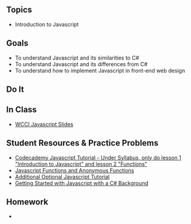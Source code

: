## Topics
  - Introduction to Javascript
  
## Goals
 - To understand Javascript and its similarities to C#
 - To understand Javascript and its differences from C#
 - To understand how to implement Javascript in front-end web design
   
## Do It

## In Class
 - [WCCI Javascript Slides](https://docs.google.com/a/wecancodeit.org/presentation/d/1c9QeunLMM2kiIHH6Dk8a-TcZUamW2TuSxt8aIpcJYQw/edit?usp=sharing)
    

## Student Resources & Practice Problems
  - [Codecademy Javascript Tutorial - Under Syllabus, only do lesson 1 "Introduction to Javascript" and lesson 2 "Functions"](https://www.codecademy.com/learn/javascript)
  - [Javascript Functions and Anonymous Functions](http://helephant.com/2008/08/23/javascript-anonymous-functions/)
  - [Additional Optional Javascript Tutorial](https://javascript.info/first-steps)
  - [Getting Started with Javascript with a C# Background](https://mauricebutler.wordpress.com/2011/11/07/getting-started-with-javascript-with-a-c-background/)

## Homework
 - 
